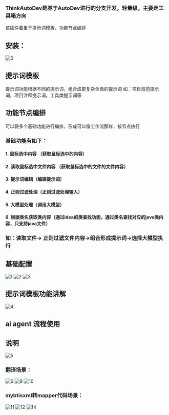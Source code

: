 ### ThinkAutoDev是基于AutoDev进行的分支开发，轻量级，主要走工具箱方向
该插件着重于提示词模板，功能节点编排
## 安装：
![0](https://github.com/user-attachments/assets/651a94dc-99b2-4c8e-a23f-1b9e49025f02)

## 提示词模板
提示词功能根据不同的提示词，组合成更复杂全面的提示词
如：项目规范提示词，项目注释提示词，工具类提示词等
## 功能节点编排
可以将多个基础功能进行编排，形成可以像工作流那样，按节点执行
### 基础功能有如下：
#### 1. 鼠标选中内容 （获取鼠标选中的内容）
#### 2. 读取鼠标选中文件内容 （获取鼠标选中的文件的文件内容）
#### 3. 提示词编辑（编辑提示词）
#### 4. 正则过滤处理（正则过滤处理输入）
#### 5. 大模型处理（调用大模型）
#### 6. 根据类名获取类内容（通过idea的类查找功能，通过类名查找对应的java类内容，只支持java文件）

### 如：读取文件-> 正则过滤文件内容->组合形成提示词->选择大模型执行

## 基础配置
![1](https://github.com/user-attachments/assets/9965b5ae-178b-43de-b2cc-d67a9e2472c8)
![2](https://github.com/user-attachments/assets/707cb78f-c356-4b4c-a24e-afb999957d15)
![3](https://github.com/user-attachments/assets/2df47a41-5069-4551-9fe3-31ff12bae427)

## 提示词模板功能讲解
![4](https://github.com/user-attachments/assets/51332f19-efac-4d71-bacb-4c0281e56ab3)
##  ai agent 流程使用
## 说明
![5](https://github.com/user-attachments/assets/b259bd36-a6d7-4b1c-8425-d3916e264f80)
### 翻译场景：
![6](https://github.com/user-attachments/assets/4c041293-2852-487d-8478-b0439cda7778)
![9](https://github.com/user-attachments/assets/2cdc9393-d4c1-4b34-a738-93341761616f)
![10](https://github.com/user-attachments/assets/ca1e736b-0b96-423d-a281-22a2c5083433)

### mybtisxml转mapper代码场景：
![11](https://github.com/user-attachments/assets/e8539d38-69a2-4021-a04c-09c3d467b3b9)
![12](https://github.com/user-attachments/assets/2a8886cd-63e0-46e2-8f35-2fd9e97fd575)
![14](https://github.com/user-attachments/assets/ecb40027-b55a-4c96-95c0-1eb3c77f0618)
